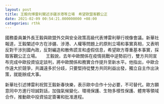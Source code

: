 ```yaml
---
layout: post
title: 王毅向博雷利闡述涉疆涉港等立場　希望歐盟客觀公正
date: 2021-02-09 00:54:21.000000000 +08:00
categories: rthk
---
```


國務委員兼外長王毅與歐盟外交與安全政策高級代表博雷利舉行視像會議。新華社報道，王毅闡述中方在涉疆、涉港、人權等問題上的原則立場和事實真相，又表明反對干涉別國內政，反對編造和散佈謊言和虛假信息，希望歐方尊重基本事實，採取客觀公正立場。
　
王毅說，去年中歐關係在疫情挑戰中逆勢前行，雙方共同宣布完成中歐投資協定談判，將中歐關係和務實合作提升至新水平。他指出，中歐合作遠大於競爭，共識遠多於分歧，只要堅持從雙方共同利益出發，獨立自主作出決策，就能辦成大事。

新華社引述博雷利祝賀王毅新春快樂，表示歐中合作十分必要，不可替代。歐方願意同中方進行坦誠對話，加強氣候變化、環境保護、生物多樣性保護、體育等領域合作，推動歐中投資協定簽署和批准進程。
